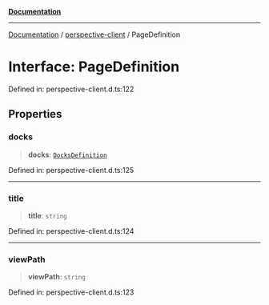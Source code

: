 [**Documentation**](../../index.md)

***

[Documentation](../../index.md) / [perspective-client](../index.md) / PageDefinition

# Interface: PageDefinition

Defined in: perspective-client.d.ts:122

## Properties

### docks

> **docks**: [`DocksDefinition`](DocksDefinition.md)

Defined in: perspective-client.d.ts:125

***

### title

> **title**: `string`

Defined in: perspective-client.d.ts:124

***

### viewPath

> **viewPath**: `string`

Defined in: perspective-client.d.ts:123
